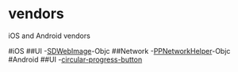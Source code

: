 # vendors
iOS and Android vendors

#iOS
##UI
-[SDWebImage](https://github.com/rs/SDWebImage)-Objc
##Network
-[PPNetworkHelper](https://github.com/jkpang/PPNetworkHelper)-Objc
#Android
##UI
-[circular-progress-button](https://github.com/dmytrodanylyk/circular-progress-button)
